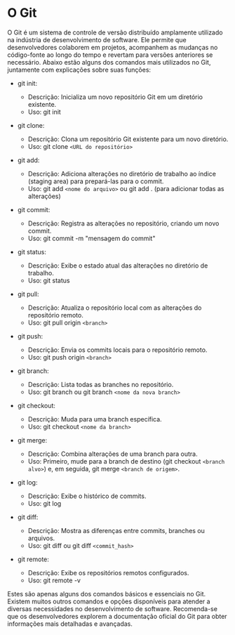 # O Git

O Git é um sistema de controle de versão distribuído amplamente utilizado na indústria de desenvolvimento de software. Ele permite que desenvolvedores colaborem em projetos, acompanhem as mudanças no código-fonte ao longo do tempo e revertam para versões anteriores se necessário. Abaixo estão alguns dos comandos mais utilizados no Git, juntamente com explicações sobre suas funções:

- git init:

  - Descrição: Inicializa um novo repositório Git em um diretório existente.
  - Uso: git init

- git clone:

  - Descrição: Clona um repositório Git existente para um novo diretório.
  - Uso: git clone `<URL do repositório>`

- git add:

  - Descrição: Adiciona alterações no diretório de trabalho ao índice (staging area) para prepará-las para o commit.
  - Uso: git add `<nome do arquivo>` ou git add . (para adicionar todas as alterações)

- git commit:

  - Descrição: Registra as alterações no repositório, criando um novo commit.
  - Uso: git commit -m "mensagem do commit"

- git status:

  - Descrição: Exibe o estado atual das alterações no diretório de trabalho.
  - Uso: git status

- git pull:

  - Descrição: Atualiza o repositório local com as alterações do repositório remoto.
  - Uso: git pull origin `<branch>`

- git push:

  - Descrição: Envia os commits locais para o repositório remoto.
  - Uso: git push origin `<branch>`

- git branch:

  - Descrição: Lista todas as branches no repositório.
  - Uso: git branch ou git branch `<nome da nova branch>`

- git checkout:

  - Descrição: Muda para uma branch específica.
  - Uso: git checkout `<nome da branch>`

- git merge:

  - Descrição: Combina alterações de uma branch para outra.
  - Uso: Primeiro, mude para a branch de destino (git checkout `<branch alvo>`) e, em seguida, git merge `<branch de origem>`.

- git log:

  - Descrição: Exibe o histórico de commits.
  - Uso: git log

- git diff:

  - Descrição: Mostra as diferenças entre commits, branches ou arquivos.
  - Uso: git diff ou git diff `<commit_hash>`

- git remote:
  - Descrição: Exibe os repositórios remotos configurados.
  - Uso: git remote -v

Estes são apenas alguns dos comandos básicos e essenciais no Git. Existem muitos outros comandos e opções disponíveis para atender a diversas necessidades no desenvolvimento de software. Recomenda-se que os desenvolvedores explorem a documentação oficial do Git para obter informações mais detalhadas e avançadas.
